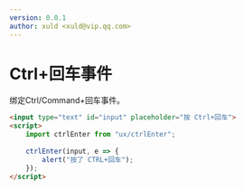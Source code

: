 ```yaml
---
version: 0.0.1
author: xuld <xuld@vip.qq.com>
---
```

# Ctrl+回车事件
绑定Ctrl/Command+回车事件。

```html demo doc
<input type="text" id="input" placeholder="按 Ctrl+回车">
<script>
    import ctrlEnter from "ux/ctrlEnter";
    
    ctrlEnter(input, e => {
        alert("按了 CTRL+回车");
    });
</script>
```
